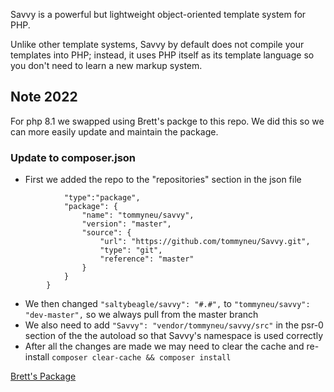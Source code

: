 Savvy is a powerful but lightweight object-oriented template system for PHP.

Unlike other template systems, Savvy by default does not compile your
templates into PHP; instead, it uses PHP itself as its template language so you
don't need to learn a new markup system.


## Note 2022
For php 8.1 we swapped using Brett's packge to this repo. We did this so we can more easily update and maintain the package. 

### Update to composer.json
- First we added the repo to the "repositories" section in the json file 
```{
			"type":"package",
			"package": {
				"name": "tommyneu/savvy",
				"version": "master",
				"source": {
					"url": "https://github.com/tommyneu/Savvy.git",
					"type": "git",
					"reference": "master"
				}
			}
		}
 ```
 - We then changed `"saltybeagle/savvy": "#.#",` to `"tommyneu/savvy": "dev-master",` so we always pull from the master branch
 - We also need to add `"Savvy": "vendor/tommyneu/savvy/src"` in the psr-0 section of the the autoload so that Savvy's namespace is used correctly
 - After all the changes are made we may need to clear the cache and re-install `composer clear-cache && composer install`

[Brett's Package](https://packagist.org/packages/saltybeagle/savvy)
